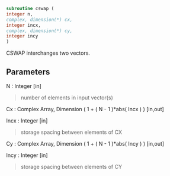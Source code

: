 ```fortran  
subroutine cswap (  
integer n,  
complex, dimension(*) cx,  
integer incx,  
complex, dimension(*) cy,  
integer incy  
)  
```  
  
CSWAP interchanges two vectors.  
  
## Parameters  
N : Integer [in]  
> number of elements in input vector(s)  
  
Cx : Complex Array, Dimension ( 1 + ( N - 1 )*abs( Incx ) ) [in,out]  
  
Incx : Integer [in]  
> storage spacing between elements of CX  
  
Cy : Complex Array, Dimension ( 1 + ( N - 1 )*abs( Incy ) ) [in,out]  
  
Incy : Integer [in]  
> storage spacing between elements of CY  
  
